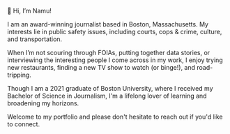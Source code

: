 👋 Hi, I’m Namu! 

I am an award-winning journalist based in Boston, Massachusetts. My interests lie in public safety issues, including courts, cops & crime, culture, and transportation. 

When I’m not scouring through FOIAs, putting together data stories, or interviewing the interesting people I come across in my work, I enjoy trying new restaurants, finding a new TV show to watch (or binge!), and road-tripping.

Though I am a 2021 graduate of Boston University, where I received my Bachelor of Science in Journalism, I'm a lifelong lover of learning and broadening my horizons. 

Welcome to my portfolio and please don't hesitate to reach out if you'd like to connect.

<!---
namu-sampath/namu-sampath is a ✨ special ✨ repository because its `README.md` (this file) appears on your GitHub profile.
You can click the Preview link to take a look at your changes.
--->
